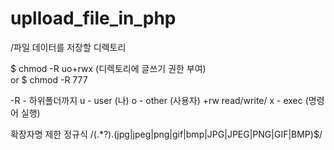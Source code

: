 # uplload_file_in_php

/파일 데이터를 저장할 디렉토리

$ chmod -R uo+rwx	(디렉토리에 글쓰기 권한 부여) 	 
or 
$ chmod -R 777  

-R - 하위폴더까지
u - user (나)
o - other (사용자)
+rw read/write/
x - exec (명령어 실행)

확장자명 제한 정규식 
/(.*?)\.(jpg|jpeg|png|gif|bmp|JPG|JPEG|PNG|GIF|BMP)$/
